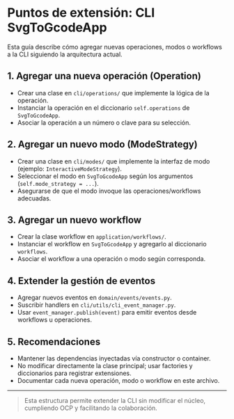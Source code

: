 # Puntos de extensión: CLI SvgToGcodeApp

Esta guía describe cómo agregar nuevas operaciones, modos o workflows a la CLI siguiendo la arquitectura actual.

## 1. Agregar una nueva operación (Operation)
- Crear una clase en `cli/operations/` que implemente la lógica de la operación.
- Instanciar la operación en el diccionario `self.operations` de `SvgToGcodeApp`.
- Asociar la operación a un número o clave para su selección.

## 2. Agregar un nuevo modo (ModeStrategy)
- Crear una clase en `cli/modes/` que implemente la interfaz de modo (ejemplo: `InteractiveModeStrategy`).
- Seleccionar el modo en `SvgToGcodeApp` según los argumentos (`self.mode_strategy = ...`).
- Asegurarse de que el modo invoque las operaciones/workflows adecuadas.

## 3. Agregar un nuevo workflow
- Crear la clase workflow en `application/workflows/`.
- Instanciar el workflow en `SvgToGcodeApp` y agregarlo al diccionario `workflows`.
- Asociar el workflow a una operación o modo según corresponda.

## 4. Extender la gestión de eventos
- Agregar nuevos eventos en `domain/events/events.py`.
- Suscribir handlers en `cli/utils/cli_event_manager.py`.
- Usar `event_manager.publish(event)` para emitir eventos desde workflows u operaciones.

## 5. Recomendaciones
- Mantener las dependencias inyectadas vía constructor o container.
- No modificar directamente la clase principal; usar factories y diccionarios para registrar extensiones.
- Documentar cada nueva operación, modo o workflow en este archivo.

---

> Esta estructura permite extender la CLI sin modificar el núcleo, cumpliendo OCP y facilitando la colaboración.
